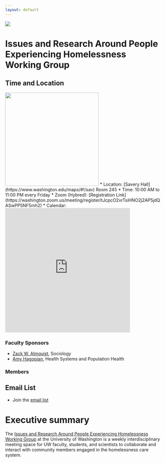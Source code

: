 ```yaml
---
layout: default
---
```


<img src="{{ site.url }}{{ site.baseurl }}/assets/img/kcpehlogo2.png">

# Issues and Research Around People Experiencing Homelessness Working Group

## Time and Location

<img width="300px" src="{{ site.url }}{{ site.baseurl }}/assets/img/savery.png">
* Location: [Savery Hall](https://www.washington.edu/maps/#!/sav) Room 245
* Time: 10:00 AM to 11:00 PM every Friday
* Zoom (Hybred): [Registration Link](https://washington.zoom.us/meeting/register/tJcpcO2vrTsiHNO2j2AP5jdQASwPP5NF5mh2)
* Calendar:
<iframe src="https://calendar.google.com/calendar/embed?src=c_8a4d342ffc52c6a6cd74d8b34194357db32be62ebd88f9ba47e235570c29e78e%40group.calendar.google.com&ctz=America%2FLos_Angeles" style="border: 0" width="400" height="400" frameborder="0" scrolling="yes"></iframe>

### Faculty Sponsors

* [Zack W. Almquist](https://depts.washington.edu/zalmquist), Sociology
* [Amy Hagopian](https://sph.washington.edu/sph-profiles/faculty-profiles/amy-hagopian), Health Systems and Population Health

### Members

## Email List 

* Join the [email list](https://lists.uw.edu/postorius/lists/kcpehworkinggroup.lists.uw.edu/)

# Executive summary

The <u>Issues and Research Around People Experiencing Homelessness Working Group</u> at the University of Washington is a weekly interdisciplinary meeting space for UW faculty, students, and scientists to collaborate and interact with community members engaged in the homelessness care system.
